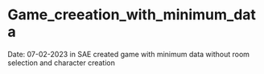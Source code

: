 # Game_creeation_with_minimum_data
Date: 07-02-2023
in SAE
created game with minimum data without room selection and character creation
